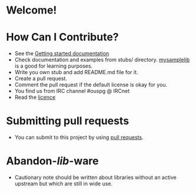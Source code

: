 # Welcome!

# How Can I Contribute?

* See the [Getting started documentation](https://github.com/ouspg/libfuzzerfication/blob/master/GETTING-STARTED.md)
* Check documentation and examples from stubs/ directory. [mysamplelib](https://github.com/ouspg/libfuzzerfication/tree/master/stubs/mysamplelib) is a good for learning purposes.
* Write you own stub and add README.md file for it.
* Create a pull request.
* Comment the pull request if the default license is okay for you.
* You find us from IRC channel #ouspg @ IRCnet
* Read the [licence](https://github.com/ouspg/libfuzzerfication/blob/master/LICENSE)

# Submitting pull requests

* You can submit to this project by using [pull requests](https://help.github.com/articles/using-pull-requests/).

# Abandon-*lib*-ware

* Cautionary note should be written about libraries without an active upstream but which are still in wide use.
